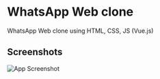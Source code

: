 
# WhatsApp Web clone

WhatsApp Web clone using HTML, CSS, JS (Vue.js)


## Screenshots

![App Screenshot](https://i.ibb.co/Wgk2YRF/Schermata-2022-06-06-alle-18-45-53.png)
